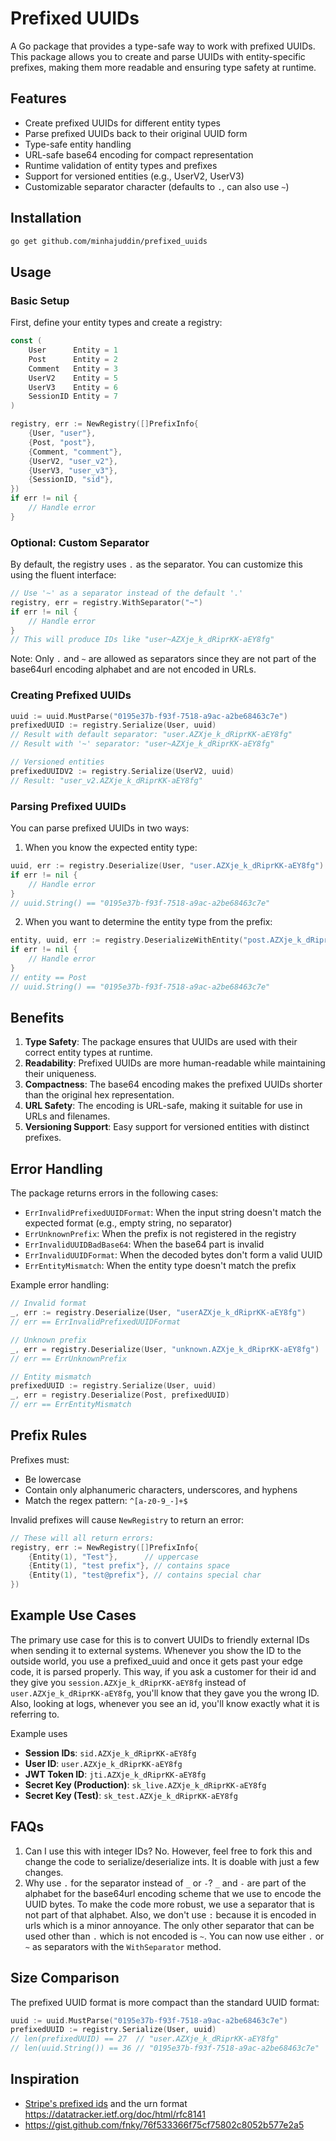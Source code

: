 # Prefixed UUIDs

A Go package that provides a type-safe way to work with prefixed UUIDs. This package allows you to create and parse UUIDs with entity-specific prefixes, making them more readable and ensuring type safety at runtime.

## Features

- Create prefixed UUIDs for different entity types
- Parse prefixed UUIDs back to their original UUID form
- Type-safe entity handling
- URL-safe base64 encoding for compact representation
- Runtime validation of entity types and prefixes
- Support for versioned entities (e.g., UserV2, UserV3)
- Customizable separator character (defaults to `.`, can also use `~`)

## Installation

```bash
go get github.com/minhajuddin/prefixed_uuids
```

## Usage

### Basic Setup

First, define your entity types and create a registry:

```go
const (
    User      Entity = 1
    Post      Entity = 2
    Comment   Entity = 3
    UserV2    Entity = 5
    UserV3    Entity = 6
    SessionID Entity = 7
)

registry, err := NewRegistry([]PrefixInfo{
    {User, "user"},
    {Post, "post"},
    {Comment, "comment"},
    {UserV2, "user_v2"},
    {UserV3, "user_v3"},
    {SessionID, "sid"},
})
if err != nil {
    // Handle error
}
```

### Optional: Custom Separator

By default, the registry uses `.` as the separator. You can customize this using the fluent interface:

```go
// Use '~' as a separator instead of the default '.'
registry, err = registry.WithSeparator("~")
if err != nil {
    // Handle error
}
// This will produce IDs like "user~AZXje_k_dRiprKK-aEY8fg"
```

Note: Only `.` and `~` are allowed as separators since they are not part of the base64url encoding
alphabet and are not encoded in URLs.

### Creating Prefixed UUIDs

```go
uuid := uuid.MustParse("0195e37b-f93f-7518-a9ac-a2be68463c7e")
prefixedUUID := registry.Serialize(User, uuid)
// Result with default separator: "user.AZXje_k_dRiprKK-aEY8fg"
// Result with '~' separator: "user~AZXje_k_dRiprKK-aEY8fg"

// Versioned entities
prefixedUUIDV2 := registry.Serialize(UserV2, uuid)
// Result: "user_v2.AZXje_k_dRiprKK-aEY8fg"
```

### Parsing Prefixed UUIDs

You can parse prefixed UUIDs in two ways:

1. When you know the expected entity type:
```go
uuid, err := registry.Deserialize(User, "user.AZXje_k_dRiprKK-aEY8fg")
if err != nil {
    // Handle error
}
// uuid.String() == "0195e37b-f93f-7518-a9ac-a2be68463c7e"
```

2. When you want to determine the entity type from the prefix:
```go
entity, uuid, err := registry.DeserializeWithEntity("post.AZXje_k_dRiprKK-aEY8fg")
if err != nil {
    // Handle error
}
// entity == Post
// uuid.String() == "0195e37b-f93f-7518-a9ac-a2be68463c7e"
```

## Benefits

1. **Type Safety**: The package ensures that UUIDs are used with their correct entity types at runtime.
2. **Readability**: Prefixed UUIDs are more human-readable while maintaining their uniqueness.
3. **Compactness**: The base64 encoding makes the prefixed UUIDs shorter than the original hex representation.
4. **URL Safety**: The encoding is URL-safe, making it suitable for use in URLs and filenames.
5. **Versioning Support**: Easy support for versioned entities with distinct prefixes.

## Error Handling

The package returns errors in the following cases:

- `ErrInvalidPrefixedUUIDFormat`: When the input string doesn't match the expected format (e.g., empty string, no separator)
- `ErrUnknownPrefix`: When the prefix is not registered in the registry
- `ErrInvalidUUIDBadBase64`: When the base64 part is invalid
- `ErrInvalidUUIDFormat`: When the decoded bytes don't form a valid UUID
- `ErrEntityMismatch`: When the entity type doesn't match the prefix

Example error handling:
```go
// Invalid format
_, err := registry.Deserialize(User, "userAZXje_k_dRiprKK-aEY8fg")
// err == ErrInvalidPrefixedUUIDFormat

// Unknown prefix
_, err = registry.Deserialize(User, "unknown.AZXje_k_dRiprKK-aEY8fg")
// err == ErrUnknownPrefix

// Entity mismatch
prefixedUUID := registry.Serialize(User, uuid)
_, err = registry.Deserialize(Post, prefixedUUID)
// err == ErrEntityMismatch
```

## Prefix Rules

Prefixes must:
- Be lowercase
- Contain only alphanumeric characters, underscores, and hyphens
- Match the regex pattern: `^[a-z0-9_-]+$`

Invalid prefixes will cause `NewRegistry` to return an error:
```go
// These will all return errors:
registry, err := NewRegistry([]PrefixInfo{
    {Entity(1), "Test"},      // uppercase
    {Entity(1), "test prefix"}, // contains space
    {Entity(1), "test@prefix"}, // contains special char
})
```

## Example Use Cases

The primary use case for this is to convert UUIDs to friendly external IDs when sending it to external systems.
Whenever you show the ID to the outside world, you use a prefixed_uuid and once it gets past your edge code, it is parsed properly.
This way, if you ask a customer for their id and they give you `session.AZXje_k_dRiprKK-aEY8fg` instead of `user.AZXje_k_dRiprKK-aEY8fg`, you'll know that they gave you the wrong ID. Also, looking at logs, whenever you see an id, you'll know exactly what it is referring to.

Example uses
- **Session IDs**: `sid.AZXje_k_dRiprKK-aEY8fg`
- **User ID**: `user.AZXje_k_dRiprKK-aEY8fg`
- **JWT Token ID**: `jti.AZXje_k_dRiprKK-aEY8fg`
- **Secret Key (Production)**: `sk_live.AZXje_k_dRiprKK-aEY8fg`
- **Secret Key (Test)**: `sk_test.AZXje_k_dRiprKK-aEY8fg`

## FAQs
1. Can I use this with integer IDs?
    No. However, feel free to fork this and change the code to serialize/deserialize ints. It is doable with just a few changes.
2. Why use `.` for the separator instead of `_` or `-`?
    `_` and `-` are part of the alphabet for the base64url encoding scheme that we use to encode the UUID bytes. To make the code more robust, we use a separator that is not part of that alphabet. Also, we don't use `:` because it is encoded in urls which is a minor annoyance. The only other separator that can be used other than `.` which is not encoded is `~`. You can now use either `.` or `~` as separators with the `WithSeparator` method.

## Size Comparison

The prefixed UUID format is more compact than the standard UUID format:
```go
uuid := uuid.MustParse("0195e37b-f93f-7518-a9ac-a2be68463c7e")
prefixedUUID := registry.Serialize(User, uuid)
// len(prefixedUUID) == 27  // "user.AZXje_k_dRiprKK-aEY8fg"
// len(uuid.String()) == 36 // "0195e37b-f93f-7518-a9ac-a2be68463c7e"
```

## Inspiration

- [Stripe's prefixed ids](https://docs.stripe.com/api) and the urn format https://datatracker.ietf.org/doc/html/rfc8141
- https://gist.github.com/fnky/76f533366f75cf75802c8052b577e2a5
